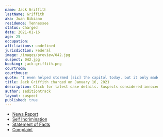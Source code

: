 ```yaml
---
name: Jack Griffith
lastName: Griffith
aka: Juan Bibiano
residence: Tennessee
status: Charged
date: 2021-01-16
age: 25
occupation:
affiliations: undefined
jurisdiction: Federal
image: /images/preview/042.jpg
suspect: 042.jpg
booking: jack-griffith.png
courtroom:
courthouse:
quote: "I even helped stormed [sic] the capitol today, but it only made things worse."
title: Jack Griffith charged on January 16, 2021
description: Click for latest case details. Suspects considered innocent until proven guilty.
author: seditiontrack
layout: suspect
published: true
---
```

- [News Report](https://www.newschannel5.com/news/gallatin-man-arrested-in-connection-with-capitol-riot)
- [Self Incrimination](https://twitter.com/ndelriego/status/1348468023888392193?s=20)
- [Statement of Facts](https://www.justice.gov/file/1355781/download)
- [Complaint](https://www.justice.gov/opa/page/file/1356476/download)
